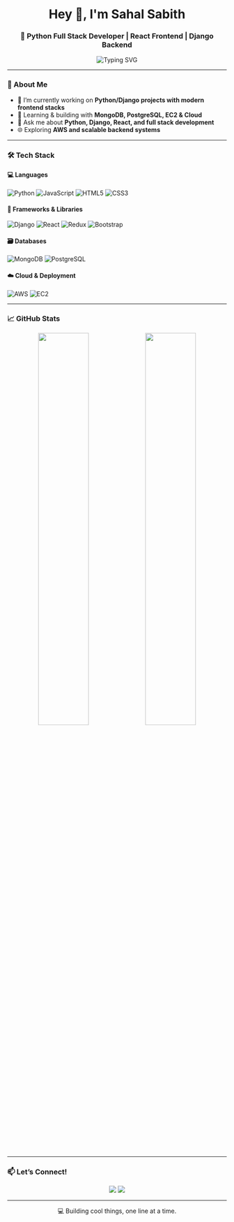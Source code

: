 <h1 align="center">Hey 👋, I'm Sahal Sabith</h1>
<h3 align="center">🚀 Python Full Stack Developer | React Frontend | Django Backend</h3>

<p align="center">
  <img src="https://readme-typing-svg.herokuapp.com?font=Fira+Code&weight=500&size=22&pause=1000&center=true&vCenter=true&color=00FF9F&width=380&lines=Django+%7C+Full Stack Developer;React+%7C+MongoDB+%7C+AWS+%7C+EC2" alt="Typing SVG" />
</p>


---

### 🧠 About Me
- 🔭 I’m currently working on **Python/Django projects with modern frontend stacks**
- 🌱 Learning & building with **MongoDB, PostgreSQL, EC2 & Cloud**
- 💬 Ask me about **Python, Django, React, and full stack development**
- 🌐 Exploring **AWS and scalable backend systems**

---

### 🛠️ Tech Stack

#### 💻 Languages
![Python](https://img.shields.io/badge/-Python-333?style=flat&logo=python)
![JavaScript](https://img.shields.io/badge/-JavaScript-333?style=flat&logo=javascript)
![HTML5](https://img.shields.io/badge/-HTML5-333?style=flat&logo=html5)
![CSS3](https://img.shields.io/badge/-CSS3-333?style=flat&logo=css3)

#### 🧰 Frameworks & Libraries
![Django](https://img.shields.io/badge/-Django-092E20?style=flat&logo=django)
![React](https://img.shields.io/badge/-React-333?style=flat&logo=react)
![Redux](https://img.shields.io/badge/-Redux-764ABC?style=flat&logo=redux)
![Bootstrap](https://img.shields.io/badge/-Bootstrap-563D7C?style=flat&logo=bootstrap)

#### 🗃️ Databases
![MongoDB](https://img.shields.io/badge/-MongoDB-333?style=flat&logo=mongodb)
![PostgreSQL](https://img.shields.io/badge/-PostgreSQL-336791?style=flat&logo=postgresql)

#### ☁️ Cloud & Deployment
![AWS](https://img.shields.io/badge/-AWS-232F3E?style=flat&logo=amazonaws)
![EC2](https://img.shields.io/badge/-EC2-FF9900?style=flat&logo=amazonec2)

---

### 📈 GitHub Stats

<p align="center">
  <img src="https://github-readme-stats.vercel.app/api?username=sahalsabith&show_icons=true&theme=tokyonight&count_private=true" width="48%" />
  <img src="https://github-readme-streak-stats.herokuapp.com/?user=sahalsabith&theme=tokyonight" width="48%" />
</p>

---

### 📫 Let’s Connect!

<p align="center">
  <a href="https://www.linkedin.com/in/sahalsabith](https://www.linkedin.com/in/sahal-sabith-406691306"><img src="https://img.shields.io/badge/-LinkedIn-blue?style=flat&logo=linkedin"/></a>
  <a href="mailto:sahalsabithofficial@gmail.com"><img src="https://img.shields.io/badge/-Gmail-red?style=flat&logo=gmail&logoColor=white"/></a>
</p>

---

<p align="center">
  💻 Building cool things, one line at a time.
</p>
